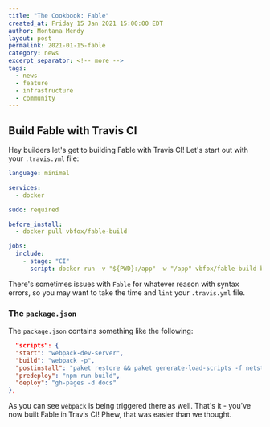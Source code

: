```yaml
---
title: "The Cookbook: Fable"
created_at: Friday 15 Jan 2021 15:00:00 EDT
author: Montana Mendy
layout: post
permalink: 2021-01-15-fable
category: news
excerpt_separator: <!-- more --> 
tags:
  - news
  - feature
  - infrastructure
  - community
---
```


## Build Fable with Travis CI

Hey builders let's get to building Fable with Travis CI! Let's start out with your `.travis.yml` file:

```yaml
language: minimal

services:
  - docker

sudo: required

before_install:
  - docker pull vbfox/fable-build

jobs:
  include:
    - stage: "CI"
      script: docker run -v "${PWD}:/app" -w "/app" vbfox/fable-build bash -c "yarn && yarn postinstall && yarn build"
 ```
 
There's sometimes issues with `Fable` for whatever reason with syntax errors, so you may want to take the time and `lint` your `.travis.yml` file.

### The `package.json`

The `package.json` contains something like the following:

  ```json
    "scripts": {
    "start": "webpack-dev-server",
    "build": "webpack -p",
    "postinstall": "paket restore && paket generate-load-scripts -f netstandard2.0 -t fsx",
    "predeploy": "npm run build",
    "deploy": "gh-pages -d docs"
  },
 ```
As you can see `webpack` is being triggered there as well. That's it - you've now built Fable in Travis CI! Phew, that was easier than we thought.
